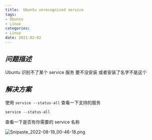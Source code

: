 ```yaml
---
title:  Ubuntu unrecognized service
tags:
- Ubuntu
- Linux
categories:
- Linux
date: 2021-02-02
---
```


## ***问题描述***

Ubuntu 识别不了某个 service 服务 要不没安装 或者安装了名字不是这个

## ***解决方案***

使用 `service --status-all` 查看一下支持的服务

```shell
service --status-all
```

查看一下是否有你需要的 service 名称

![Snipaste_2022-08-19_00-46-18.png](https://s2.loli.net/2022/08/19/62H7jznlfaSdkZX.png)


